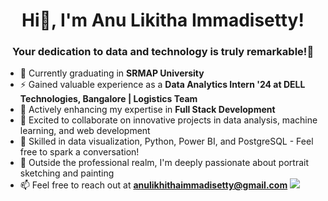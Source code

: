 <h1 align="center">Hi👋, I'm Anu Likitha Immadisetty!</h1>
<h3 align="center">Your dedication to data and technology is truly remarkable!🚀</h3>

- 🔭 Currently graduating in **SRMAP University**
- ⚡ Gained valuable experience as a **Data Analytics Intern '24 at DELL Technologies, Bangalore | Logistics Team**
- 🌱 Actively enhancing my expertise in **Full Stack Development**
- 🤝 Excited to collaborate on innovative projects in data analysis, machine learning, and web development
- 💬 Skilled in data visualization, Python, Power BI, and PostgreSQL - Feel free to spark a conversation!
- 🎨 Outside the professional realm, I'm deeply passionate about portrait sketching and painting
- 📫 Feel free to reach out at **anulikhithaimmadisetty@gmail.com**
[![](https://visitcount.itsvg.in/api?id=shubhamPandey31201&icon=0&color=0)](https://visitcount.itsvg.in)

<!-- Proudly created with GPRM ( https://gprm.itsvg.in ) -->
